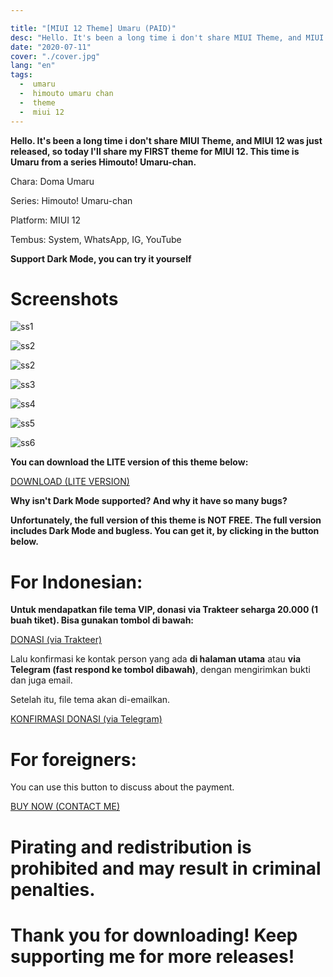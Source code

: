 ```yaml
---

title: "[MIUI 12 Theme] Umaru (PAID)"
desc: "Hello. It's been a long time i don't share MIUI Theme, and MIUI 12 was just released, so today I'll share my FIRST theme for MIUI 12. This time is Umaru from a series Himouto! Umaru-chan. Support: System, WhatsApp, IG, YouTube"
date: "2020-07-11"
cover: "./cover.jpg"
lang: "en"
tags:
  -  umaru
  -  himouto umaru chan
  -  theme
  -  miui 12
---
```


**Hello. It's been a long time i don't share MIUI Theme, and MIUI 12 was just released, so today I'll share my FIRST theme for MIUI 12. This time is Umaru from a series Himouto! Umaru-chan.**

Chara: Doma Umaru

Series: Himouto! Umaru-chan

Platform: MIUI 12

Tembus: System, WhatsApp, IG, YouTube

**Support Dark Mode, you can try it yourself**

# Screenshots

![ss1](./cover.jpg)

![ss2](./ss1.jpg)

![ss2](./ss2.jpg)

![ss3](./ss3.jpg)

![ss4](./ss4.jpg)

![ss5](./ss5.jpg)

![ss6](./ss6.jpg)

**You can download the LITE version of this theme below:**

<a href="https://semawur.com/u3xmv" class="btn"><span class="name">DOWNLOAD (LITE VERSION)</span></a>



**Why isn't Dark Mode supported? And why it have so many bugs?**


**Unfortunately, the full version of this theme is NOT FREE. The full version includes Dark Mode and bugless. You can get it, by clicking in the button below.**

# For Indonesian:

**Untuk mendapatkan file tema VIP, donasi via Trakteer seharga 20.000 (1 buah tiket). Bisa gunakan tombol di bawah:**

<a href="https://trakteer.id/elzeXD/showcase/umaru-theme-miui-12-Igk3V" class="btn"><span class="name">DONASI (via Trakteer)</span></a>

Lalu konfirmasi ke kontak person yang ada **di halaman utama** atau **via Telegram (fast respond ke tombol dibawah)**, dengan mengirimkan bukti dan juga email.

Setelah itu, file tema akan di-emailkan.

<a href="http://t.me/elzeXD" class="btn"><span class="name">KONFIRMASI DONASI (via Telegram)</span></a>

# For foreigners:

You can use this button to discuss about the payment.

<a href="https://t.me/elzeXD" class="btn"><span class="name">BUY NOW (CONTACT ME)</span></a>

# Pirating and redistribution is prohibited and may result in criminal penalties.



# Thank you for downloading! Keep supporting me for more releases!
